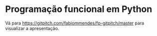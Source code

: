 # Programação funcional em Python

Vá para https://gitpitch.com/fabiommendes/fp-gitpitch/master para visualizar a
apresentação.
